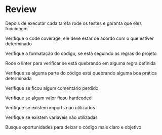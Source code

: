 # Review

Depois de executar cada tarefa rode os testes e garanta que eles funcionem

Verifique o code coverage, ele deve estar de acordo com o que estiver determinado

Verifique a formatação do código, se está seguindo as regras do projeto

Rode o linter para verificar se está quebrando em alguma regra definida

Verifique se alguma parte do código está quebrando alguma boa prática determinada

Verifique se ficou algum comentário perdido

Verifique se algum valor ficou hardcoded

Verifique se existem imports não utilizados

Verifique se existem variáveis não utilizadas

Busque oportunidades para deixar o código mais claro e objetivo